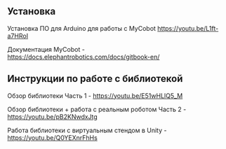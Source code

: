 ## Установка
Установка ПО для Arduino для работы с MyCobot https://youtu.be/L1ft-a7HRoI

Документация MyCobot - https://docs.elephantrobotics.com/docs/gitbook-en/

## Инструкции по работе с библиотекой

Обзор библиотеки Часть 1 - https://youtu.be/E51wHLlQ5_M

Обзор библиотеки + работа с реальным роботом Часть 2 - https://youtu.be/pB2KNwdxJtg

Работа библиотеки с виртуальным стендом в Unity - https://youtu.be/Q0YEXnrFhHs

